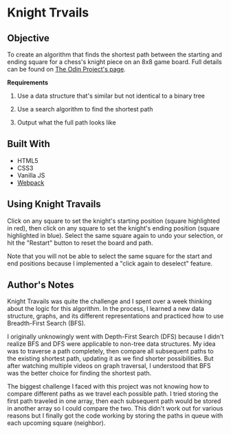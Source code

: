 # Knight Trvails

## Objective

To create an algorithm that finds the shortest path between the starting and ending square for a chess's knight piece on an 8x8 game board. Full details can be found on [The Odin Project's page](https://www.theodinproject.com/lessons/javascript-knights-travails).

**Requirements**

1. Use a data structure that's similar but not identical to a binary tree

2. Use a search algorithm to find the shortest path

3. Output what the full path looks like

## Built With

- HTML5
- CSS3
- Vanilla JS
- [Webpack](https://webpack.js.org/)

## Using Knight Travails

Click on any square to set the knight's starting position (square highlighted in red), then click on any square to set the knight's ending position (square highlighted in blue). Select the same square again to undo your selection, or hit the "Restart" button to reset the board and path.

Note that you will not be able to select the same square for the start and end positions because I implemented a "click again to deselect" feature. 

## Author's Notes

Knight Travails was quite the challenge and I spent over a week thinking about the logic for this algorithm. In the process, I learned a new data structure, graphs, and its different representations and practiced how to use Breadth-First Search (BFS).

I originally unknowingly went with Depth-First Search (DFS) because I didn't realize BFS and DFS were applicable to non-tree data structures. My idea was to traverse a path completely, then compare all subsequent paths to the existing shortest path, updating it as we find shorter possibilities. But after watching multiple videos on graph traversal, I understood that BFS was the better choice for finding the shortest path.

The biggest challenge I faced with this project was not knowing how to compare different paths as we travel each possible path. I tried storing the first path traveled in one array, then each subsequent path would be stored in another array so I could compare the two. This didn't work out for various reasons but I finally got the code working by storing the paths in queue with each upcoming square (neighbor).